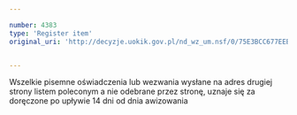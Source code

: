 ```yaml
---

number: 4383
type: 'Register item'
original_uri: 'http://decyzje.uokik.gov.pl/nd_wz_um.nsf/0/75E3BCC677EEB3A2C1257B36003CD231?OpenDocument'


---
```


Wszelkie pisemne oświadczenia lub wezwania wysłane na adres drugiej strony listem poleconym a nie odebrane przez stronę, uznaje się za doręczone po upływie 14 dni od dnia awizowania
